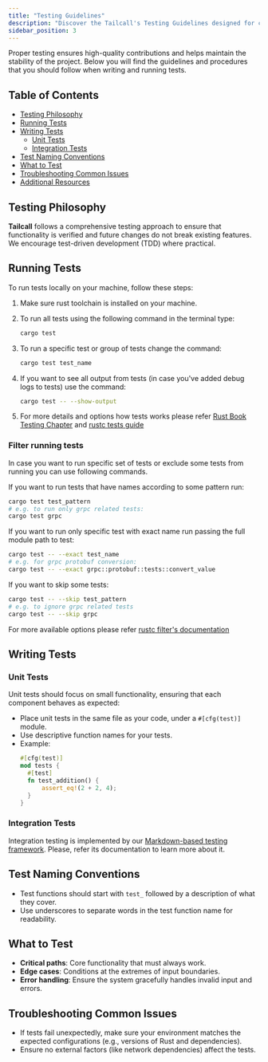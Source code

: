 ```yaml
---
title: "Testing Guidelines"
description: "Discover the Tailcall's Testing Guidelines designed for contributors. This guide covers our testing approach, how to run and write tests, and tips for troubleshooting. It's a straightforward resource for developers at any level aiming to contribute effectively and maintain high-quality code in Tailcall"
sidebar_position: 3
---
```


Proper testing ensures high-quality contributions and helps maintain the stability of the project. Below you will find the guidelines and procedures that you should follow when writing and running tests.

## Table of Contents

- [Testing Philosophy](#testing-philosophy)
- [Running Tests](#running-tests)
- [Writing Tests](#writing-tests)
  - [Unit Tests](#unit-tests)
  - [Integration Tests](#integration-tests)
- [Test Naming Conventions](#test-naming-conventions)
- [What to Test](#what-to-test)
- [Troubleshooting Common Issues](#troubleshooting-common-issues)
- [Additional Resources](#additional-resources)

## Testing Philosophy

**Tailcall** follows a comprehensive testing approach to ensure that functionality is verified and future changes do not break existing features. We encourage test-driven development (TDD) where practical.

## Running Tests

To run tests locally on your machine, follow these steps:

1. Make sure rust toolchain is installed on your machine.

2. To run all tests using the following command in the terminal type:

   ```sh
   cargo test
   ```

3. To run a specific test or group of tests change the command:

   ```sh
   cargo test test_name
   ```

4. If you want to see all output from tests (in case you've added debug logs to tests) use the command:

   ```sh
   cargo test -- --show-output
   ```

5. For more details and options how tests works please refer [Rust Book Testing Chapter](https://doc.rust-lang.org/book/ch11-00-testing.html) and [rustc tests guide](https://doc.rust-lang.org/rustc/tests/index.html)

### Filter running tests

In case you want to run specific set of tests or exclude some tests from running you can use following commands.

If you want to run tests that have names according to some pattern run:

```sh
cargo test test_pattern
# e.g. to run only grpc related tests:
cargo test grpc
```

If you want to run only specific test with exact name run passing the full module path to test:

```sh
cargo test -- --exact test_name
# e.g. for grpc protobuf conversion:
cargo test -- --exact grpc::protobuf::tests::convert_value
```

If you want to skip some tests:

```sh
cargo test -- --skip test_pattern
# e.g. to ignore grpc related tests
cargo test -- --skip grpc
```

For more available options please refer [rustc filter's documentation](https://doc.rust-lang.org/rustc/tests/index.html#filters)

## Writing Tests

### Unit Tests

Unit tests should focus on small functionality, ensuring that each component behaves as expected:

- Place unit tests in the same file as your code, under a `#[cfg(test)]` module.
- Use descriptive function names for your tests.
- Example:
  ```rust
  #[cfg(test)]
  mod tests {
  	#[test]
  	fn test_addition() {
  		assert_eq!(2 + 2, 4);
  	}
  }
  ```

### Integration Tests

Integration testing is implemented by our [Markdown-based testing framework](./execution_spec.md). Please, refer its documentation to learn more about it.

## Test Naming Conventions

- Test functions should start with `test_` followed by a description of what they cover.
- Use underscores to separate words in the test function name for readability.

## What to Test

- **Critical paths**: Core functionality that must always work.
- **Edge cases**: Conditions at the extremes of input boundaries.
- **Error handling**: Ensure the system gracefully handles invalid input and errors.

## Troubleshooting Common Issues

- If tests fail unexpectedly, make sure your environment matches the expected configurations (e.g., versions of Rust and dependencies).
- Ensure no external factors (like network dependencies) affect the tests.
